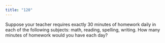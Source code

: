 ```yaml
---
title: "120"
---
```

Suppose your teacher requires exactly 30 minutes of homework daily in each of the following subjects: math, reading, spelling, writing. How many minutes of homework would you have each day?

